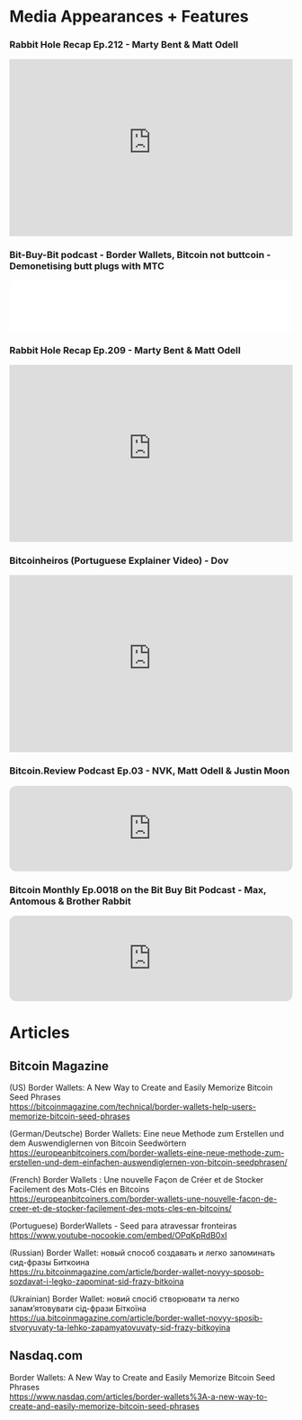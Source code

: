 # Media Appearances + Features

### Rabbit Hole Recap Ep.212 - Marty Bent & Matt Odell

<iframe width="100%" height="315" src="https://www.youtube-nocookie.com/embed/UWcbblfRjNU?start=6372" title="YouTube video player" frameborder="0" allow="accelerometer; autoplay; clipboard-write; encrypted-media; gyroscope; picture-in-picture" allowfullscreen></iframe>

### Bit-Buy-Bit podcast - Border Wallets, Bitcoin not buttcoin - Demonetising butt plugs with MTC

<iframe title="Libsyn Player" style="border: none" src="//html5-player.libsyn.com/embed/episode/id/23937946/height/90/theme/custom/thumbnail/no/direction/backward/render-playlist/no/custom-color/000000/" height="90" width="100%" scrolling="no"  allowfullscreen webkitallowfullscreen mozallowfullscreen oallowfullscreen msallowfullscreen></iframe>

### Rabbit Hole Recap Ep.209 - Marty Bent & Matt Odell

<iframe width="100%" height="315" src="https://www.youtube-nocookie.com/embed/oroflTHfUMY?start=3448" title="YouTube video player" frameborder="0" allow="accelerometer; autoplay; clipboard-write; encrypted-media; gyroscope; picture-in-picture" allowfullscreen></iframe>

### Bitcoinheiros (Portuguese Explainer Video) - Dov

<iframe width="100%" height="315" src="https://www.youtube-nocookie.com/embed/OPqKpRdB0xI" title="YouTube video player" frameborder="0" allow="accelerometer; autoplay; clipboard-write; encrypted-media; gyroscope; picture-in-picture" allowfullscreen></iframe>

### Bitcoin.Review Podcast Ep.03 - NVK, Matt Odell & Justin Moon

<iframe style="border-radius:12px" src="https://open.spotify.com/embed/episode/0LOLpaUiOdZDY5oaojCOmU?utm_source=generator&t=3895" width="100%" height="152" frameBorder="0" allowfullscreen="" allow="autoplay; clipboard-write; encrypted-media; fullscreen; picture-in-picture"></iframe>

### Bitcoin Monthly Ep.0018 on the Bit Buy Bit Podcast - Max, Antomous & Brother Rabbit

<iframe style="border-radius:12px" src="https://open.spotify.com/embed/episode/5gwZnT5qogTh3uxDqNmNRr?utm_source=generator&t=460" width="100%" height="152" frameBorder="0" allowfullscreen="" allow="autoplay; clipboard-write; encrypted-media; fullscreen; picture-in-picture"></iframe>



# Articles

## Bitcoin Magazine

(US) Border Wallets: A New Way to Create and Easily Memorize Bitcoin Seed Phrases<br>
https://bitcoinmagazine.com/technical/border-wallets-help-users-memorize-bitcoin-seed-phrases

(German/Deutsche) Border Wallets: Eine neue Methode zum Erstellen und dem Auswendiglernen von Bitcoin Seedwörtern<br>
https://europeanbitcoiners.com/border-wallets-eine-neue-methode-zum-erstellen-und-dem-einfachen-auswendiglernen-von-bitcoin-seedphrasen/

(French) Border Wallets : Une nouvelle Façon de Créer et de Stocker Facilement des Mots-Clés en Bitcoins<br>
https://europeanbitcoiners.com/border-wallets-une-nouvelle-facon-de-creer-et-de-stocker-facilement-des-mots-cles-en-bitcoins/

(Portuguese) BorderWallets - Seed para atravessar fronteiras<br>
https://www.youtube-nocookie.com/embed/OPqKpRdB0xI

(Russian) Border Wallet: новый способ создавать и легко запоминать сид-фразы Биткоина<br>
https://ru.bitcoinmagazine.com/article/border-wallet-novyy-sposob-sozdavat-i-legko-zapominat-sid-frazy-bitkoina

(Ukrainian) Border Wallet: новий спосіб створювати та легко запам’ятовувати сід-фрази Біткоїна<br>
https://ua.bitcoinmagazine.com/article/border-wallet-novyy-sposib-stvoryuvaty-ta-lehko-zapamyatovuvaty-sid-frazy-bitkoyina

## Nasdaq.com

Border Wallets: A New Way to Create and Easily Memorize Bitcoin Seed Phrases<br>
https://www.nasdaq.com/articles/border-wallets%3A-a-new-way-to-create-and-easily-memorize-bitcoin-seed-phrases
